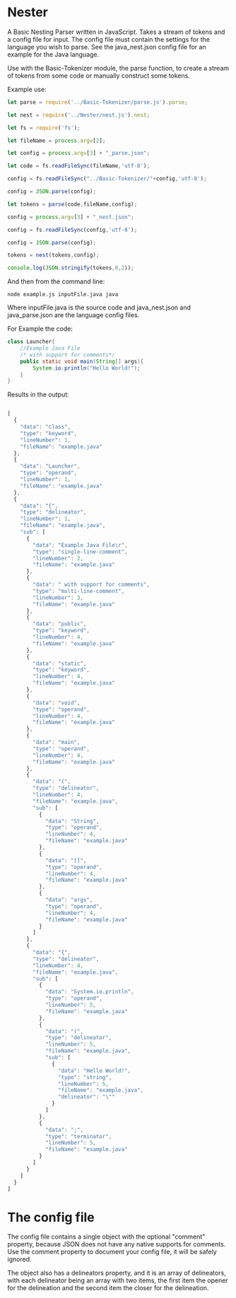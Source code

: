 # Nester

A Basic Nesting Parser written in JavaScript. Takes a stream of tokens and a config file for input. The config file must contain the settings for the language you wish to parse. See the java_nest.json config file for an example for the Java language.

Use with the Basic-Tokenizer module, the parse function, to create a stream of tokens from some code or manually construct some tokens.

Example use:

```javascript
let parse = require('../Basic-Tokenizer/parse.js').parse;

let nest = require('../Nester/nest.js').nest;

let fs = require('fs');

let fileName = process.argv[2];

let config = process.argv[3] + "_parse.json";

let code = fs.readFileSync(fileName,'utf-8');

config = fs.readFileSync("../Basic-Tokenizer/"+config,'utf-8');

config = JSON.parse(config);

let tokens = parse(code,fileName,config);

config = process.argv[3] + "_nest.json";

config = fs.readFileSync(config,'utf-8');

config = JSON.parse(config);

tokens = nest(tokens,config);

console.log(JSON.stringify(tokens,0,2));
```

And then from the command line:
```
node example.js inputFile.java java
```

Where inputFile.java is the source code and java_nest.json and java_parse.json are the language config files.

For Example the code:

```java
class Launcher{
	//Example Java File
	/* with support for comments*/
	public static void main(String[] args){
		System.io.println("Hello World!");
	}
}
```

Results in the output:

```javascript

[
  {
    "data": "class",
    "type": "keyword",
    "lineNumber": 1,
    "fileName": "example.java"
  },
  {
    "data": "Launcher",
    "type": "operand",
    "lineNumber": 1,
    "fileName": "example.java"
  },
  {
    "data": "{",
    "type": "delineator",
    "lineNumber": 1,
    "fileName": "example.java",
    "sub": [
      {
        "data": "Example Java File\r",
        "type": "single-line-comment",
        "lineNumber": 2,
        "fileName": "example.java"
      },
      {
        "data": " with support for comments",
        "type": "multi-line-comment",
        "lineNumber": 3,
        "fileName": "example.java"
      },
      {
        "data": "public",
        "type": "keyword",
        "lineNumber": 4,
        "fileName": "example.java"
      },
      {
        "data": "static",
        "type": "keyword",
        "lineNumber": 4,
        "fileName": "example.java"
      },
      {
        "data": "void",
        "type": "operand",
        "lineNumber": 4,
        "fileName": "example.java"
      },
      {
        "data": "main",
        "type": "operand",
        "lineNumber": 4,
        "fileName": "example.java"
      },
      {
        "data": "(",
        "type": "delineator",
        "lineNumber": 4,
        "fileName": "example.java",
        "sub": [
          {
            "data": "String",
            "type": "operand",
            "lineNumber": 4,
            "fileName": "example.java"
          },
          {
            "data": "[]",
            "type": "operand",
            "lineNumber": 4,
            "fileName": "example.java"
          },
          {
            "data": "args",
            "type": "operand",
            "lineNumber": 4,
            "fileName": "example.java"
          }
        ]
      },
      {
        "data": "{",
        "type": "delineator",
        "lineNumber": 4,
        "fileName": "example.java",
        "sub": [
          {
            "data": "System.io.println",
            "type": "operand",
            "lineNumber": 5,
            "fileName": "example.java"
          },
          {
            "data": "(",
            "type": "delineator",
            "lineNumber": 5,
            "fileName": "example.java",
            "sub": [
              {
                "data": "Hello World!",
                "type": "string",
                "lineNumber": 5,
                "fileName": "example.java",
                "delineator": "\""
              }
            ]
          },
          {
            "data": ";",
            "type": "terminator",
            "lineNumber": 5,
            "fileName": "example.java"
          }
        ]
      }
    ]
  }
]

```

# The config file

The config file contains a single object with the optional "comment" property, because JSON does not have any native supports for comments. Use the comment property to document your config file, it will be safely ignored.

The object also has a delineators property, and it is an array of delineators, with each delineator being an array with two items, the first item the opener for the delineation and the second item the closer for the delineation.

